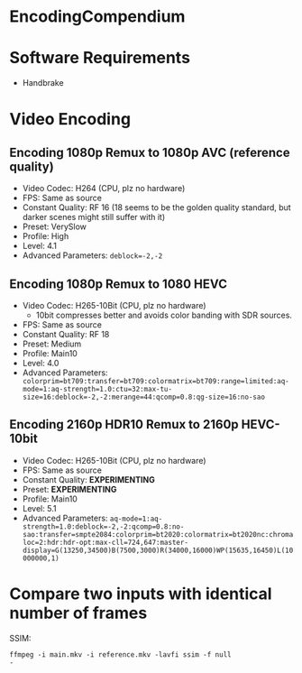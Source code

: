 # EncodingCompendium

# Software Requirements

- Handbrake

# Video Encoding

## Encoding 1080p Remux to 1080p AVC (reference quality)

- Video Codec: H264 (CPU, plz no hardware)
- FPS: Same as source
- Constant Quality: RF 16 (18 seems to be the golden quality standard, but darker scenes might still suffer with it)
- Preset: VerySlow
- Profile: High
- Level: 4.1
- Advanced Parameters: <code>deblock=-2,-2</code>

## Encoding 1080p Remux to 1080 HEVC

- Video Codec: H265-10Bit (CPU, plz no hardware)
  - 10bit compresses better and avoids color banding with SDR sources.
- FPS: Same as source
- Constant Quality: RF 18
- Preset: Medium
- Profile: Main10
- Level: 4.0
- Advanced Parameters:  <code>
colorprim=bt709:transfer=bt709:colormatrix=bt709:range=limited:aq-mode=1:aq-strength=1.0:ctu=32:max-tu-size=16:deblock=-2,-2:merange=44:qcomp=0.8:qg-size=16:no-sao</code>

## Encoding 2160p HDR10 Remux to 2160p HEVC-10bit

- Video Codec: H265-10Bit (CPU, plz no hardware)
- FPS: Same as source
- Constant Quality: **EXPERIMENTING**
- Preset: **EXPERIMENTING**
- Profile: Main10
- Level: 5.1
- Advanced Parameters: <code>aq-mode=1:aq-strength=1.0:deblock=-2,-2:qcomp=0.8:no-sao:transfer=smpte2084:colorprim=bt2020:colormatrix=bt2020nc:chromaloc=2:hdr:hdr-opt:max-cll=724,647:master-display=G(13250,34500)B(7500,3000)R(34000,16000)WP(15635,16450)L(10000000,1)</code>

# Compare two inputs with identical number of frames

SSIM:

<code>ffmpeg -i main.mkv -i reference.mkv -lavfi ssim -f null -</code>
